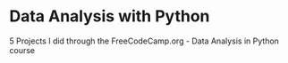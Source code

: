 # Data Analysis with Python
5 Projects I did through the FreeCodeCamp.org - Data Analysis in Python course

